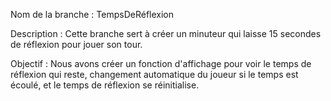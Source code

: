 Nom de la branche : TempsDeRéflexion

Description : 
Cette branche sert à créer un minuteur qui laisse 15 secondes de réflexion pour jouer son tour.

Objectif :
Nous avons créer un fonction d'affichage pour voir le temps de réflexion qui reste, changement automatique du joueur si le temps est écoulé, et le temps de réflexion se réinitialise.

